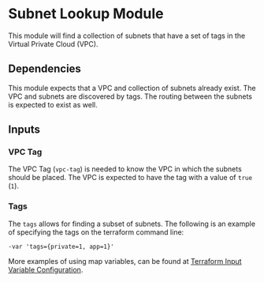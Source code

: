 # Subnet Lookup Module

This module will find a collection of subnets that have a set of tags in the Virtual Private Cloud (VPC).

## Dependencies

This module expects that a VPC and collection of subnets already exist.  The VPC and subnets are discovered by tags.  The routing between the subnets is expected to exist as well.

## Inputs

### VPC Tag

The VPC Tag (`vpc-tag`) is needed to know the VPC in which the subnets should be placed.  The VPC is expected to have the tag with a value of `true` (`1`).

### Tags

The `tags` allows for finding a subset of subnets.  The following is an example of specifying the tags on the terraform command line:

```
-var 'tags={private=1, app=1}'
```

More examples of using map variables, can be found at [Terraform Input Variable Configuration](https://www.terraform.io/docs/configuration/variables.html).
